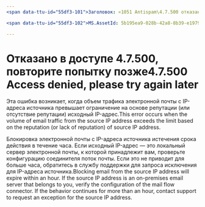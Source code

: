 ```yaml
---
<span data-ttu-id="55df3-101">Заголовок: «1051 Antispam\4.7.500 отказано в доступе, повторите попытку позже» ms.author: chrisda Автор: диспетчер chrisda: serdars ms.date: 9/28/2018 ms.audience: ms.topic для ИТ-специалистов: приведены в статье РОБОТОВ: NOINDEX, NOFOLLOW localization_priority: приоритет</span><span class="sxs-lookup"><span data-stu-id="55df3-101">title: "1051 Antispam\4.7.500 Access denied, please try again later" ms.author: chrisda author: chrisda manager: serdars ms.date: 9/28/2018 ms.audience: ITPro ms.topic: article ROBOTS: NOINDEX, NOFOLLOW localization_priority: Priority</span></span>

<span data-ttu-id="55df3-102">MS.AssetId: 5b195ea9-028b-42a8-8b39-e19797a00d8e</span><span class="sxs-lookup"><span data-stu-id="55df3-102">ms.assetid: 5b195ea9-028b-42a8-8b39-e19797a00d8e</span></span>

---
```




# <a name="47500-access-denied-please-try-again-later"></a><span data-ttu-id="55df3-103">Отказано в доступе 4.7.500, повторите попытку позже</span><span class="sxs-lookup"><span data-stu-id="55df3-103">4.7.500 Access denied, please try again later</span></span>

<span data-ttu-id="55df3-104">Эта ошибка возникает, когда объем трафика электронной почты с IP-адреса источника превышает ограничение на основе репутации (или отсутствие репутации) исходный IP-адрес.</span><span class="sxs-lookup"><span data-stu-id="55df3-104">This error occurs when the volume of email traffic from the source IP address exceeds the limit based on the reputation (or lack of reputation) of source IP address.</span></span>
  
<span data-ttu-id="55df3-p101">Блокировка электронной почты с IP-адреса источника истечения срока действия в течение часа. Если исходный IP-адрес — это локальный сервер электронной почты, к которой принадлежит вам, проверьте конфигурацию соединителя поток почты. Если это не приводит для больше часа, обратитесь в службу поддержки для запроса исключения для IP-адреса источника.</span><span class="sxs-lookup"><span data-stu-id="55df3-p101">Blocking email from the source IP address will expire within an hour. If the source IP address is an on-premises email server that belongs to you, verify the configuration of the mail flow connector. If the behavior continues for more than an hour, contact support to request an exception for the source IP address.</span></span>
  

